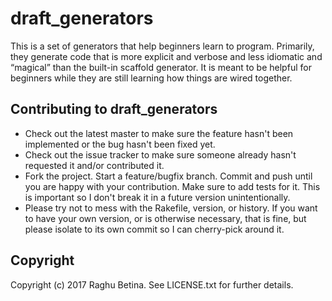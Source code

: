 # draft_generators

This is a set of generators that help beginners learn to program. Primarily, they generate code that is more explicit and verbose and less idiomatic and “magical” than the built-in scaffold generator. It is meant to be helpful for beginners while they are still learning how things are wired together.

## Contributing to draft_generators

 - Check out the latest master to make sure the feature hasn't been
    implemented or the bug hasn't been fixed yet.
 - Check out the issue tracker to make sure someone already hasn't
    requested it and/or contributed it.
 - Fork the project.
    Start a feature/bugfix branch.
    Commit and push until you are happy with your contribution.
    Make sure to add tests for it. This is important so I don't break it
    in a future version unintentionally.
 - Please try not to mess with the Rakefile, version, or history. If
    you want to have your own version, or is otherwise necessary, that
    is fine, but please isolate to its own commit so I can cherry-pick
    around it.

## Copyright

Copyright (c) 2017 Raghu Betina. See
LICENSE.txt for further details.
